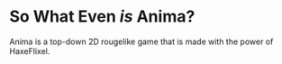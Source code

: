 # So What Even *is* Anima?

Anima is a top-down 2D rougelike game that is made with the power of HaxeFlixel.
